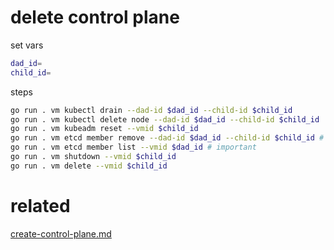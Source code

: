 # delete control plane

set vars

```bash
dad_id=
child_id=
```

steps

```bash
go run . vm kubectl drain --dad-id $dad_id --child-id $child_id
go run . vm kubectl delete node --dad-id $dad_id --child-id $child_id
go run . vm kubeadm reset --vmid $child_id
go run . vm etcd member remove --dad-id $dad_id --child-id $child_id # important
go run . vm etcd member list --vmid $dad_id # important
go run . vm shutdown --vmid $child_id
go run . vm delete --vmid $child_id
```

# related

[create-control-plane.md](create-control-plane.md)
